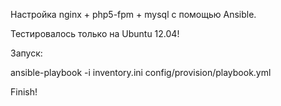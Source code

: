 Настройка nginx + php5-fpm + mysql с помощью Ansible.

Тестировалось только на Ubuntu 12.04!

Запуск:

ansible-playbook -i inventory.ini config/provision/playbook.yml

Finish!
